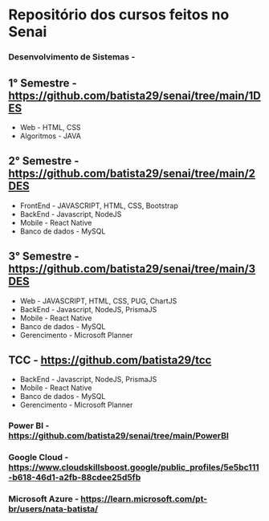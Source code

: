 # Repositório dos cursos feitos no Senai

### Desenvolvimento de Sistemas -
## 1° Semestre - https://github.com/batista29/senai/tree/main/1DES
* Web - HTML, CSS
* Algoritmos - JAVA

## 2° Semestre - https://github.com/batista29/senai/tree/main/2DES
* FrontEnd - JAVASCRIPT, HTML, CSS, Bootstrap
* BackEnd - Javascript, NodeJS
* Mobile - React Native
* Banco de dados - MySQL

## 3° Semestre - https://github.com/batista29/senai/tree/main/3DES
* Web - JAVASCRIPT, HTML, CSS, PUG, ChartJS
* BackEnd - Javascript, NodeJS, PrismaJS
* Mobile - React Native
* Banco de dados - MySQL
* Gerencimento - Microsoft Planner

## TCC - https://github.com/batista29/tcc 
* BackEnd - Javascript, NodeJS, PrismaJS
* Mobile - React Native
* Banco de dados - MySQL
* Gerencimento - Microsoft Planner

### Power BI - https://github.com/batista29/senai/tree/main/PowerBI
### Google Cloud - https://www.cloudskillsboost.google/public_profiles/5e5bc111-b618-46d1-a2fb-88cdee25d5fb
### Microsoft Azure - https://learn.microsoft.com/pt-br/users/nata-batista/
